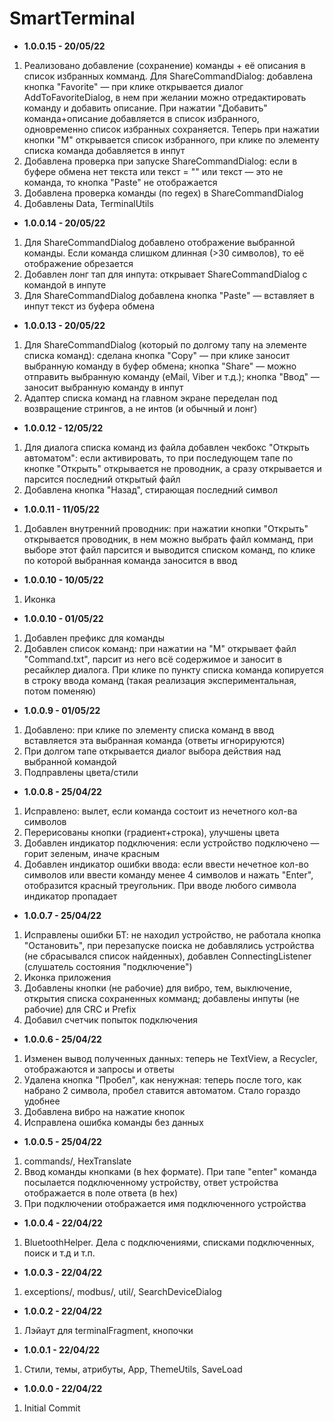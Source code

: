 # SmartTerminal

* <b>1.0.0.15 - 20/05/22</b>
1. Реализовано добавление (сохранение) команды + её описания в список избранных комманд. Для ShareCommandDialog: добавлена кнопка "Favorite" — при клике открывается диалог AddToFavoriteDialog, в нем при желании можно отредактировать команду и добавить описание. При нажатии "Добавить" команда+описание добавляется в список избранного, одновременно список избранных сохраняется. Теперь при нажатии кнопки "М" открывается список избранного, при клике по элементу списка команда добавляется в инпут
2. Добавлена проверка при запуске ShareCommandDialog: если в буфере обмена нет текста или текст = "" или текст — это не команда, то кнопка "Paste" не отображается
3. Добавлена проверка команды (по regex) в ShareCommandDialog
4. Добавлены Data, TerminalUtils
* <b>1.0.0.14 - 20/05/22</b>
1. Для ShareCommandDialog добавлено отображение выбранной команды. Если команда слишком длинная (>30 символов), то её отображение обрезается
2. Добавлен лонг тап для инпута: открывает ShareCommandDialog с командой в инпуте
3. Для ShareCommandDialog добавлена кнопка "Paste" — вставляет в инпут текст из буфера обмена
* <b>1.0.0.13 - 20/05/22</b>
1. Для ShareCommandDialog (который по долгому тапу на элементе списка команд): сделана кнопка "Copy" — при клике заносит выбранную команду в буфер обмена; кнопка "Share" — можно отправить выбранную команду (eMail, Viber и т.д.); кнопка "Ввод" — заносит выбранную команду в инпут
2. Адаптер списка команд на главном экране переделан под возвращение стрингов, а не интов (и обычный и лонг)
* <b>1.0.0.12 - 12/05/22</b>
1. Для диалога списка команд из файла добавлен чекбокс "Открыть автоматом": если активировать, то при последующем тапе по кнопке "Открыть" открывается не проводник, а сразу открывается и парсится последний открытый файл
2. Добавлена кнопка "Назад", стирающая последний символ
* <b>1.0.0.11 - 11/05/22</b>
1. Добавлен внутренний проводник: при нажатии кнопки "Открыть" открывается проводник, в нем можно выбрать файл комманд, при выборе этот файл парсится и выводится списком команд, по клике по которой выбранная команда заносится в ввод
* <b>1.0.0.10 - 10/05/22</b>
1. Иконка
* <b>1.0.0.10 - 01/05/22</b>
1. Добавлен префикс для команды
2. Добавлен список команд: при нажатии на "М" открывает файл "Command.txt", парсит из него всё содержимое и заносит в ресайклер диалога. При клике по пункту списка команда копируется в строку ввода команд (такая реализация экспериментальная, потом поменяю)
* <b>1.0.0.9 - 01/05/22</b>
1. Добавлено: при клике по элементу списка команд в ввод вставляется эта выбранная команда (ответы игнорируются)
2. При долгом тапе открывается диалог выбора действия над выбранной командой
3. Подправлены цвета/стили
* <b>1.0.0.8 - 25/04/22</b>
1. Исправлено: вылет, если команда состоит из нечетного кол-ва символов
2. Перерисованы кнопки (градиент+строка), улучшены цвета
3. Добавлен индикатор подключения: если устройство подключено — горит зеленым, иначе красным
4. Добавлен индикатор ошибки ввода: если ввести нечетное кол-во символов или ввести команду менее 4 символов и нажать "Enter", отобразится красный треугольник. При вводе любого символа индикатор пропадает
* <b>1.0.0.7 - 25/04/22</b>
1. Исправлены ошибки БТ: не находил устройство, не работала кнопка "Остановить", при перезапуске поиска не добавлялись устройства (не сбрасывался список найденных), добавлен ConnectingListener (слушатель состояния "подключение")
2. Иконка приложения
3. Добавлены кнопки (не рабочие) для вибро, тем, выключение, открытия списка сохраненных комманд; добавлены инпуты (не рабочие) для CRC и Prefix
4. Добавил счетчик попыток подключения
* <b>1.0.0.6 - 25/04/22</b>
1. Изменен вывод полученных данных: теперь не TextView, а Recycler, отображаются и запросы и ответы
2. Удалена кнопка "Пробел", как ненужная: теперь после того, как набрано 2 символа, пробел ставится автоматом. Стало гораздо удобнее
3. Добавлена вибро на нажатие кнопок
4. Исправлена ошибка команды без данных
* <b>1.0.0.5 - 25/04/22</b>
1. commands/, HexTranslate
2. Ввод команды кнопками (в hex формате). При тапе "enter" команда посылается подключенному устройству, ответ устройства отображается в поле ответа (в hex)
3. При подключении отображается имя подключенного устройства
* <b>1.0.0.4 - 22/04/22</b>
1. BluetoothHelper. Дела с подключениями, списками подключенных, поиск и т.д и т.п.
* <b>1.0.0.3 - 22/04/22</b>
1. exceptions/, modbus/, util/, SearchDeviceDialog
* <b>1.0.0.2 - 22/04/22</b>
1. Лэйаут для terminalFragment, кнопочки
* <b>1.0.0.1 - 22/04/22</b>
1. Стили, темы, атрибуты, App, ThemeUtils, SaveLoad
* <b>1.0.0.0 - 22/04/22</b>
1. Initial Commit

